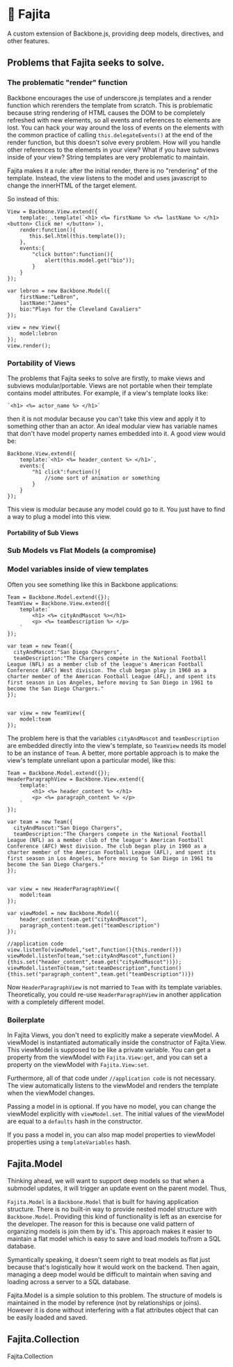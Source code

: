 # 🌮 Fajita
A custom extension of Backbone.js, providing deep models, directives, and other features.

## Problems that Fajita seeks to solve.

### The problematic "render" function

Backbone encourages the use of underscore.js templates and a render function which rerenders the template from scratch. This is problematic because string rendering of HTML causes the DOM to be completely refreshed with new elements, so all events and references to elements are lost. You can hack your way around the loss of events on the elements with the common practice of calling `this.delegateEvents()` at the end of the render function, but this doesn't solve every problem. How will you handle other references to the elements in your view? What if you have subviews inside of your view? String templates are very problematic to maintain.

Fajita makes it a rule: after the initial render, there is no "rendering" of the template. Instead, the view listens to the model and uses javascript to change the innerHTML of the target element. 

So instead of this:

    View = Backbone.View.extend({
        template:_.template(`<h1> <%= firstName %> <%= lastName %> </h1><button> Click me! </button>`),
        render:function(){
           this.$el.html(this.template());
        },
        events:{
            "click button":function(){
                alert(this.model.get("bio"));
            }
        }
    });
    
    var lebron = new Backbone.Model({
        firstName:"LeBron",
        lastName:"James",
        bio:"Plays for the Cleveland Cavaliers"
    });
    
    view = new View({
        model:lebron
    });
    view.render();
    



### Portability of Views 


The problems that Fajita seeks to solve are firstly, to make views and subviews modular/portable. Views are not portable when their template contains model attributes. For example, if a view's template looks like:

    `<h1> <%= actor_name %> </h1>`

then it is not modular because you can't take this view and apply it to something other than an actor. An ideal modular view has variable names that don't have model property names embedded into it. A good view would be:

    Backbone.View.extend({
        template:`<h1> <%= header_content %> </h1>`,
        events:{
            "h1 click":function(){
                //some sort of animation or something
            }
        }
    });
    
This view is modular because any model could go to it. You just have to find a way to plug a model into this view.
    
#### Portability of Sub Views    




### Sub Models vs Flat Models (a compromise)

    

### Model variables inside of view templates

Often you see something like this in Backbone applications:

    Team = Backbone.Model.extend({});
    TeamView = Backbone.View.extend({
        template:`
            <h1> <%= cityAndMascot %></h1>
            <p> <%= teamDescription %> </p>   
        `
    });
    
    var team = new Team({
      cityAndMascot:"San Diego Chargers",
      teamDescription:"The Chargers compete in the National Football League (NFL) as a member club of the league's American Football Conference (AFC) West division. The club began play in 1960 as a charter member of the American Football League (AFL), and spent its first season in Los Angeles, before moving to San Diego in 1961 to become the San Diego Chargers."
    });
    
    
    var view = new TeamView({
        model:team
    });
    

The problem here is that the variables `cityAndMascot` and `teamDescription` are embedded directly into the view's template, so `TeamView` needs its model to be an instance of `Team`. A better, more portable approach is to make the view's template unreliant upon a particular model, like this:

    Team = Backbone.Model.extend({});
    HeaderParagraphView = Backbone.View.extend({
        template:`
            <h1> <%= header_content %> </h1>
            <p> <%= paragraph_content %> </p>   
        `
    });
    
    var team = new Team({
      cityAndMascot:"San Diego Chargers",
      teamDescription:"The Chargers compete in the National Football League (NFL) as a member club of the league's American Football Conference (AFC) West division. The club began play in 1960 as a charter member of the American Football League (AFL), and spent its first season in Los Angeles, before moving to San Diego in 1961 to become the San Diego Chargers."
    });
    
    
    var view = new HeaderParagraphView({
        model:team
    });
    
    var viewModel = new Backbone.Model({
        header_content:team.get("cityAndMascot"),
        paragraph_content:team.get("teamDescription")
    });
    
    //application code
    view.listenTo(viewModel,"set",function(){this.render()})
    viewModel.listenTo(team,"set:cityAndMascot",function(){this.set("header_content",team.get("cityAndMascot"))});      
    viewModel.listenTo(team,"set:teamDescription",function(){this.set("paragraph_content",team.get("teamDescription"))})


Now `HeaderParagraphView` is not married to `Team` with its template variables. Theoretically, you could re-use `HeaderParagraphView` in another application with a completely different model. 

### Boilerplate

In Fajita Views, you don't need to explicitly make a seperate viewModel. A viewModel is instantiated automatically inside the constructor of Fajita.View. This viewModel is supposed to be like a private variable. You can get a property from the viewModel with `Fajita.View:get`, and you can set a property on the viewModel with `Fajita.View:set`.

Furthermore, all of that code under `//application code` is not necessary. The view automatically listens to the viewModel and renders the template when the viewModel changes. 

Passing a model in is optional. If you have no model, you can change the viewModel explicitly with `viewModel.set`. The initial values of the viewModel are equal to a `defaults` hash in the constructor.

If you pass a model in, you can also map model properties to viewModel properties using a `templateVariables` hash. 




## Fajita.Model

Thinking ahead, we will want to support deep models so that when a submodel updates, it will trigger an update event on the parent model. 
Thus, 

`Fajita.Model` is a `Backbone.Model` that is built for having application structure. 
There is no built-in way to provide nested model structure with `Backbone.Model`.
Providing this kind of functionality is left as an exercise for the developer.
The reason for this is because one valid pattern of organizing models is join them by id's. 
This approach makes it easier to maintain a flat model which is easy to save and load models to/from a SQL database.

Symantically speaking, it doesn't seem right to treat models as flat just because that's logistically how it would work on the backend.
Then again, managing a deep model would be difficult to maintain when saving and loading across a server to a SQL database.

Fajita.Model is a simple solution to this problem. The structure of models is maintained in the model by reference (not by relationships or joins). 
However it is done without interfering with a flat attributes object that can be easily loaded and saved.


## Fajita.Collection

Fajita.Collection
